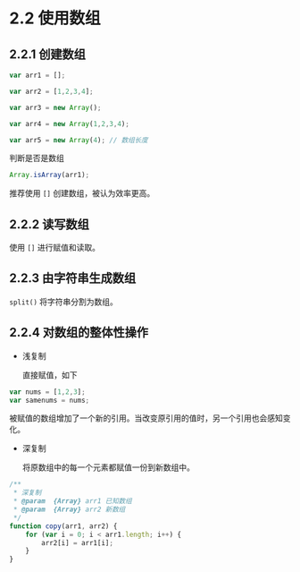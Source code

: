 # 2.2 使用数组

## 2.2.1 创建数组

```js
var arr1 = [];

var arr2 = [1,2,3,4];

var arr3 = new Array();

var arr4 = new Array(1,2,3,4);

var arr5 = new Array(4); // 数组长度
```

判断是否是数组

```js
Array.isArray(arr1);
```

推荐使用 `[]` 创建数组，被认为效率更高。

## 2.2.2 读写数组

使用 `[]` 进行赋值和读取。

## 2.2.3 由字符串生成数组

`split()` 将字符串分割为数组。

## 2.2.4 对数组的整体性操作

* 浅复制

    直接赋值，如下

```js
var nums = [1,2,3];
var samenums = nums;
```


被赋值的数组增加了一个新的引用。当改变原引用的值时，另一个引用也会感知变化。

* 深复制

    将原数组中的每一个元素都赋值一份到新数组中。

```js
/**
 * 深复制
 * @param  {Array} arr1 已知数组
 * @param  {Array} arr2 新数组
 */
function copy(arr1, arr2) {
    for (var i = 0; i < arr1.length; i++) {
        arr2[i] = arr1[i];
    }
}
```
